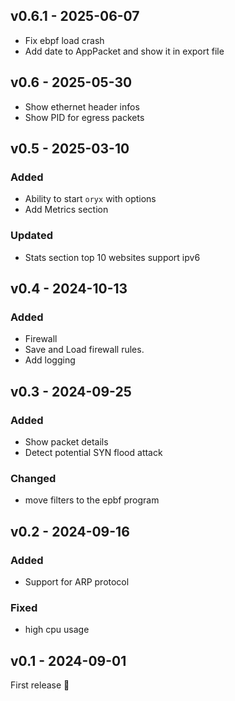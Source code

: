 ## v0.6.1 - 2025-06-07

- Fix ebpf load crash
- Add date to AppPacket and show it in export file

## v0.6 - 2025-05-30

- Show ethernet header infos
- Show PID for egress packets

## v0.5 - 2025-03-10

### Added

- Ability to start `oryx` with options
- Add Metrics section

### Updated

- Stats section top 10 websites support ipv6

## v0.4 - 2024-10-13

### Added

- Firewall
- Save and Load firewall rules.
- Add logging

## v0.3 - 2024-09-25

### Added

- Show packet details
- Detect potential SYN flood attack

### Changed

- move filters to the epbf program

## v0.2 - 2024-09-16

### Added

- Support for ARP protocol

### Fixed

- high cpu usage

## v0.1 - 2024-09-01

First release 🎉
